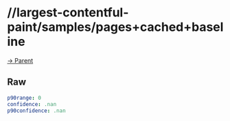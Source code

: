 
# //largest-contentful-paint/samples/pages+cached+baseline

[→ Parent](../..)


## Raw


```yaml
p90range: 0
confidence: .nan
p90confidence: .nan

```

